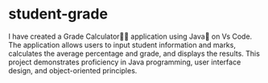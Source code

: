 # student-grade
I have created a Grade Calculator🧮🧮 application using Java🍵 on Vs Code. The application allows users to input student information and marks, calculates the average percentage and grade, and displays the results. This project demonstrates proficiency in Java programming, user interface design, and object-oriented principles.
